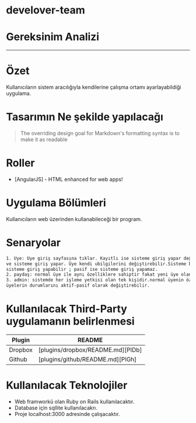 # develover-team

# Gereksinim Analizi
--------------------
# **Özet**
Kullanıcıların sistem aracılığıyla kendilerine çalışma ortamı ayarlayabildiği uygulama.
# **Tasarımın Ne şekilde yapılacağı**
> The overriding design goal for Markdown's
> formatting syntax is to make it as readable
# **Roller**
* [AngularJS] - HTML enhanced for web apps!
# **Uygulama Bölümleri**
Kullanıcıların web üzerinden kullanabileceği bir program.
# **Senaryolar**
```sh
1. Üye: Üye giriş sayfasına tıklar. Kayıtlı ise sisteme giriş yapar değil ise üye ol sayfasından üye olur,
ve sisteme giriş yapar. Üye kendi ubilgilerini değiştirebilir.Sisteme birilerini davet eder.statüsü aktif ise 
sisteme giriş yapabilir ; pasif ise sisteme giriş yapamaz.
2. paydaş: normal üye ile aynı özelliklere sahiptir fakat yeni üye olanların oynaylanması için oy kullanma yeteneği vardır.
3. admin: sistemde her işleme yetkisi olan tek kişidir.normal üyenin özelllikleri adminde bulunur.oy kullanabilir.
üyelerin durumlarını aktif-pasif olarak değiştirebilir.
```
# **Kullanılacak Third-Party uygulamanın belirlenmesi**
| Plugin | README |
| ------ | ------ |
| Dropbox | [plugins/dropbox/README.md][PlDb] |
| Github | [plugins/github/README.md][PlGh] |
# **Kullanılacak Teknolojiler**

  - Web framworkü olan Ruby on Rails kullanılacaktır.
  - Database için sqllite kullanılacakrı.
  - Proje localhost:3000 adresinde çalışacaktır.
  


